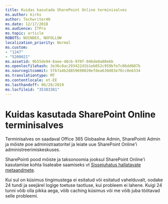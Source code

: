 ```yaml
---
title: Kuidas kasutada SharePoint Online terminisalves
ms.author: kirks
author: Techwriter40
ms.date: 12/17/2018
ms.audience: ITPro
ms.topic: article
ROBOTS: NOINDEX, NOFOLLOW
localization_priority: Normal
ms.custom:
- "1247"
- "5200021"
ms.assetid: 9b55de94-8aee-40cb-970f-046de0a80e6b
ms.openlocfilehash: 3e36c8ac293422d1b1eb052c959bfe7c06dd607b
ms.sourcegitcommit: 5fb7a4b28859690020efdea630d03e70cc0e6334
ms.translationtype: MT
ms.contentlocale: et-EE
ms.lasthandoff: 06/28/2019
ms.locfileid: "35383381"
---
```

# <a name="how-to-use-the-sharepoint-online-term-store"></a>Kuidas kasutada SharePoint Online terminisalves

Terminisalves on saadaval Office 365 Globaalne Admin, SharePointi Admin ja mõiste poe administraatoritel ja leiate uue SharePoint Online'i administreerimiskeskuses.
  
SharePointi pood mõiste ja taksonoomia jooksul SharePoint Online'i kasutamise kohta lisateabe saamiseks vt [Sissejuhatus hallatavate metaandmete](https://go.microsoft.com/fwlink/?linkid=2044674&amp;clcid=0x409).
  
Kui sul on küsimus tingimustega ei esitatud või esitatud vahelduvalt, oodake 24 tundi ja seejärel logige toetuse taotluse, kui probleem ei lahene. Kuigi 24 tunni võib olla pikka aega, võib caching küsimus või me võib juba töötavad selle probleemi.
  